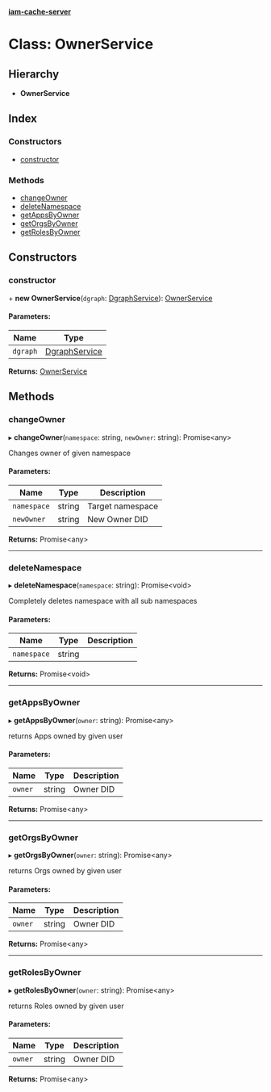 **[iam-cache-server](../README.md)**

# Class: OwnerService

## Hierarchy

* **OwnerService**

## Index

### Constructors

* [constructor](ownerservice.md#constructor)

### Methods

* [changeOwner](ownerservice.md#changeowner)
* [deleteNamespace](ownerservice.md#deletenamespace)
* [getAppsByOwner](ownerservice.md#getappsbyowner)
* [getOrgsByOwner](ownerservice.md#getorgsbyowner)
* [getRolesByOwner](ownerservice.md#getrolesbyowner)

## Constructors

### constructor

\+ **new OwnerService**(`dgraph`: [DgraphService](dgraphservice.md)): [OwnerService](ownerservice.md)

#### Parameters:

Name | Type |
------ | ------ |
`dgraph` | [DgraphService](dgraphservice.md) |

**Returns:** [OwnerService](ownerservice.md)

## Methods

### changeOwner

▸ **changeOwner**(`namespace`: string, `newOwner`: string): Promise<any\>

Changes owner of given namespace

#### Parameters:

Name | Type | Description |
------ | ------ | ------ |
`namespace` | string | Target namespace |
`newOwner` | string | New Owner DID  |

**Returns:** Promise<any\>

___

### deleteNamespace

▸ **deleteNamespace**(`namespace`: string): Promise<void\>

Completely deletes namespace with all sub namespaces

#### Parameters:

Name | Type | Description |
------ | ------ | ------ |
`namespace` | string |   |

**Returns:** Promise<void\>

___

### getAppsByOwner

▸ **getAppsByOwner**(`owner`: string): Promise<any\>

returns Apps owned by given user

#### Parameters:

Name | Type | Description |
------ | ------ | ------ |
`owner` | string | Owner DID  |

**Returns:** Promise<any\>

___

### getOrgsByOwner

▸ **getOrgsByOwner**(`owner`: string): Promise<any\>

returns Orgs owned by given user

#### Parameters:

Name | Type | Description |
------ | ------ | ------ |
`owner` | string | Owner DID  |

**Returns:** Promise<any\>

___

### getRolesByOwner

▸ **getRolesByOwner**(`owner`: string): Promise<any\>

returns Roles owned by given user

#### Parameters:

Name | Type | Description |
------ | ------ | ------ |
`owner` | string | Owner DID  |

**Returns:** Promise<any\>
